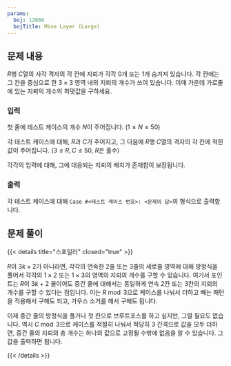 ```yaml
---
params:
  boj: 12666
  bojTitle: Mine Layer (Large)
---
```


## 문제 내용

$R$행 $C$열의 사각 격자의 각 칸에 지뢰가 각각 0개 또는 1개 숨겨져 있습니다. 각 칸에는 그 칸을 중심으로 한 $3 \times 3$ 영역 내의 지뢰의 개수가 쓰여 있습니다. 이때 가운데 가로줄에 있는 지뢰의 개수의 최댓값을 구하세요.

### 입력

첫 줄에 테스트 케이스의 개수 $N$이 주어집니다. ($1 \le N \le 50$)

각 테스트 케이스에 대해, $R$과 $C$가 주어지고, 그 다음에 $R$행 $C$열의 격자의 각 칸에 적힌 값이 주어집니다. ($3 \le R, C \le 50$, $R$은 홀수)

각각의 입력에 대해, 그에 대응되는 지뢰의 배치가 존재함이 보장됩니다.

### 출력

각 테스트 케이스에 대해 `Case #<테스트 케이스 번호>: <문제의 답>`의 형식으로 출력합니다.

## 문제 풀이

{{< details title="스포일러" closed="true" >}}

$R$이 $3k+2$가 아니라면, 각각의 연속한 2줄 또는 3줄의 세로줄 영역에 대해 방정식을 풀어서 각각의 $1 \times 2$ 또는 $1 \times 3$의 영역의 지뢰의 개수를 구할 수 있습니다.
여기서 포인트는 $R$이 $3k+2$ 꼴이어도 중간 줄에 대해서는 동일하게 연속 2칸 또는 3칸의 지뢰의 개수를 구할 수 있다는 점입니다.
이는 $R \bmod 3$으로 케이스를 나눠서 더하고 빼는 패턴을 적용해서 구해도 되고, 가우스 소거를 해서 구해도 됩니다.

이제 중간 줄의 방정식을 풀거나 첫 칸으로 브루트포스를 하고 싶지만, 그럴 필요도 없습니다. 역시 $C \bmod 3$으로 케이스를 적절히 나눠서 적당히 3 간격으로 값을 모두 더하면,
중간 줄의 지뢰의 총 개수는 하나의 값으로 고정될 수밖에 없음을 알 수 있습니다. 그 값을 출력하면 됩니다.

{{< /details >}}
